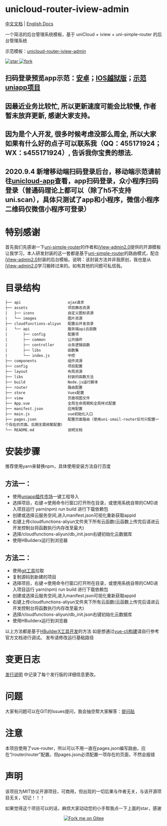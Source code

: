 <h1> unicloud-router-iview-admin </h1>

[中文文档](README.md) | [English Docs](README.en.md)

一个简洁的后台管理系统模板，基于 uniCloud + iview + uni-simple-router 的后台管理系统

示范模板：[unicloud-router-iview-admin](http://mouxangitee.gitee.io/unicloud-router-iview-admin)

<a href='https://gitee.com/mouxangitee/unicloud-router-iview-admin/stargazers'>
  <img src='https://gitee.com/mouxangitee/unicloud-router-iview-admin/badge/star.svg?theme=dark' alt='star'></img>
</a> 
<a href='https://gitee.com/mouxangitee/unicloud-router-iview-admin/members'>
  <img src='https://gitee.com/mouxangitee/unicloud-router-iview-admin/badge/fork.svg?theme=dark' alt='fork'></img>
</a>

## 扫码登录预览app示范：[安卓](https://vkceyugu.cdn.bspapp.com/VKCEYUGU-cheshi/058e01a0-f0de-11ea-8a36-ebb87efcf8c0.apk)；[IOS越狱版](https://vkceyugu.cdn.bspapp.com/VKCEYUGU-cheshi/064d32f0-f0de-11ea-8a36-ebb87efcf8c0.ipa)；[示范uniapp项目](https://ext.dcloud.net.cn/plugin?id=2693)

## 因最近业务比较忙, 所以更新速度可能会比较慢, 作者暂未放弃更新, 感谢大家支持。
## 因为是个人开发, 很多时候考虑没那么周全, 所以大家如果有什么好的点子可以联系我（QQ：455171924；WX：s455171924）, 告诉我你宝贵的想法.

## 2020.9.4 新增移动端扫码登录后台，移动端示范请前往[unicloud-app](https://gitee.com/mouxangitee/unicloud-app)查看，app扫码登录，众小程序扫码登录（普通码理论上都可以（除了h5不支持uni.scan），具体只测试了app和小程序，微信小程序二维码仅微信小程序可登录）

# 特别感谢

首先我们先感谢一下[uni-simple-router](http://hhyang.cn/)的作者和[iView-admin2.0](https://lison16.github.io/iview-admin-doc/#/)提供的开源模板让我学习，本人研发封装的这一套都是基于[uni-simple-router](http://hhyang.cn/)的路由模式，配合[iView-admin2.0](https://lison16.github.io/iview-admin-doc/#/)封装的后台模板。说明：该封装方法并非我原创，我也是从[iView-admin2.0](https://lison16.github.io/iview-admin-doc/#/)学习搬砖过来的。如有其他的问题可私信我。

# 目录结构
```
├── api                     ajax请求
├── assets                  项目静态资源
|   ├── icons               自定义图标资源
|   └── images              图片资源
├── cloudfunctions-aliyun   配置云开发目录
|   └── api                 服务端api云函数
|       ├── config          配置项
|       ├── common          公共插件
|       ├── controller      业务逻辑函数
|       ├── libs            函数集
|       └── index.js        中控
├── components              组件资源
├── config                  项目配置
├── layout                  布局资源
├── libs                    封装的函数方法
├── build                   Node.js运行脚本
├── router                  路由配置
├── store                   Vuex配置
├── view                    页面视图文件
├── App.vue                 全局生命周期和全局样式配置
├── manifest.json           应用配置
├── main.js                 vue初始化入口
├── pages.json              配置页面路由（使用uni-smail-router后可只配置一个存在的页面。后期无需频繁配置）
└── README.md               说明文档 
```

# 安装步骤

推荐使用yarn来替换npm，具体使用安装方法自行百度

## 方法一：
* 使用[uniapp插件市场](https://ext.dcloud.net.cn/plugin?id=1639)一键工程导入
* 选择项目，右键->使用命令行窗口打开所在目录，或使用系统自带的CMD进入项目运行 yarn(npm) run build 进行下载依赖包
* 创建或选择云服务空间,进入manifest.json可视化重新获取appid
* 右键上传cloudfunctions-aliyun文件夹下所有云函数(云函数上传完后请进云开发控制台将函数执行内存改至最大)
* 选择/cloudfunctions-aliyun/db_init.json右键初始化云数据库
* 使用HBuilderx运行到浏览器

## 方法二：
* 使用[git工具](https://gitee.com/mouxangitee/unicloud-router-iview-admin)拉取
* 复制源码到新建的项目
* 选择项目，右键->使用命令行窗口打开所在目录，或使用系统自带的CMD进入项目运行 yarn(npm) run build 进行下载依赖包
* 创建或选择云服务空间,进入manifest.json可视化重新获取appid
* 右键上传cloudfunctions-aliyun文件夹下所有云函数(云函数上传完后请进云开发控制台将函数执行内存改至最大)
* 选择/cloudfunctions-aliyun/db_init.json右键初始化云数据库
* 使用HBuilderx运行到浏览器

以上方法都是基于[HBuilderX工具开发](https://uniapp.dcloud.io/quickstart?id=_1-%e9%80%9a%e8%bf%87-hbuilderx-%e5%8f%af%e8%a7%86%e5%8c%96%e7%95%8c%e9%9d%a2)的方法
如是想通过[vue-cli构建](https://uniapp.dcloud.io/quickstart?id=_2-%e9%80%9a%e8%bf%87vue-cli%e5%91%bd%e4%bb%a4%e8%a1%8c)请自行参考官方文档进行调试。
发布请修改运行基础路径

# 变更日志

[发行说明](https://gitee.com/mouxangitee/unicloud-router-iview-admin/releases) 中记录了每个发行版的详细信息更改。

# 问题

大家有问题可以在GIT的lssues提问，我会抽空帮大家解答：[提问贴](https://gitee.com/mouxangitee/unicloud-router-iview-admin/issues/I1HX8E)

# 注意
本项目使用了vue-router，所以可以不用一直在pages.json编写路由，应在“/router/router”配置。但pages.json必须配置一项存在的页面，不然会报错

# 声明
该项目为MIT协议开源项目，可商用，但出现的一切后果与作者无关，与该开源项目无关，切记！！！

如果觉得这个项目可以的话，麻烦大家动动您的小手帮我点一下上面的star，感谢

<p align="center">
  <a href='https://gitee.com/mouxangitee/unicloud-router-iview-admin'>
    <img src='https://gitee.com/mouxangitee/unicloud-router-iview-admin/widgets/widget_6.svg' alt='Fork me on Gitee'></img>
  </a>
</p>
